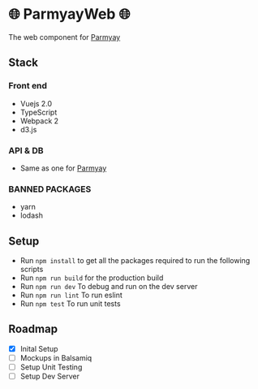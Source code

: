 # :globe_with_meridians: ParmyayWeb :globe_with_meridians:
The web component for [Parmyay](https://github.com/MrCeleryman/Parmyay)

## Stack

### Front end
* Vuejs 2.0
* TypeScript
* Webpack 2
* d3.js

### API & DB
* Same as one for [Parmyay](https://github.com/MrCeleryman/Parmyay)

### BANNED PACKAGES
* yarn
* lodash

## Setup

* Run ` npm install ` to get all the packages required to run the following scripts
* Run ` npm run build ` for the production build
* Run ` npm run dev ` To debug and run on the dev server
* Run ` npm run lint ` To run eslint
* Run ` npm test ` To run unit tests

## Roadmap
- [x] Inital Setup
- [ ] Mockups in Balsamiq
- [ ] Setup Unit Testing
- [ ] Setup Dev Server
